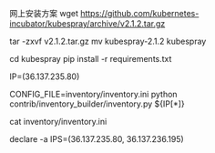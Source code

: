 网上安装方案
wget https://github.com/kubernetes-incubator/kubespray/archive/v2.1.2.tar.gz

tar -zxvf v2.1.2.tar.gz
mv kubespray-2.1.2 kubespray

cd kubespray
pip install -r requirements.txt

IP=(36.137.235.80)

CONFIG_FILE=inventory/inventory.ini python contrib/inventory_builder/inventory.py ${IP[*]}

cat inventory/inventory.ini


declare -a IPS=(36.137.235.80, 36.137.236.195)